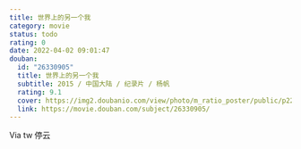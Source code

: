```yaml
---
title: 世界上的另一个我
category: movie
status: todo
rating: 0
date: 2022-04-02 09:01:47
douban:
  id: "26330905"
  title: 世界上的另一个我
  subtitle: 2015 / 中国大陆 / 纪录片 / 杨帆
  rating: 9.1
  cover: https://img2.doubanio.com/view/photo/m_ratio_poster/public/p2229852821.jpg
  link: https://movie.douban.com/subject/26330905/
---
```


Via tw 停云 